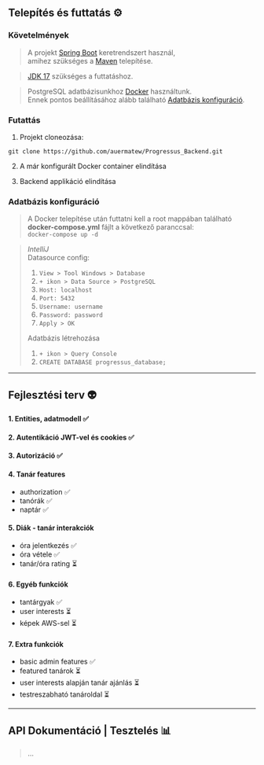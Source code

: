 ## Telepítés és futtatás ⚙️

### Követelmények
> A projekt [Spring Boot](https://spring.io/projects/spring-boot) keretrendszert használ,<br/> amihez szükséges a [Maven](https://maven.apache.org/download.cgi) telepítése.

> [JDK 17](https://bell-sw.com/pages/downloads/#jdk-17-lts) szükséges a futtatáshoz.

> PostgreSQL adatbázisunkhoz [Docker](https://www.docker.com/products/docker-desktop/) használtunk.<br/> Ennek pontos beállításához alább található [Adatbázis konfiguráció](#adatbázis-konfiguráció).

### Futattás
1. Projekt cloneozása:

`git clone https://github.com/auermatew/Progressus_Backend.git `


2. A már konfigurált Docker container elindítása


3. Backend applikáció elindítása



### Adatbázis konfiguráció
> A Docker telepítése után futtatni kell a root mappában található **docker-compose.yml** fájlt a következő paranccsal:<br/>
`docker-compose up -d`

> *IntelliJ*</br>
> Datasource config:
> 1. `View > Tool Windows > Database` 
> 2. `+ ikon > Data Source > PostgreSQL`
> 3. `Host: localhost`
> 4. `Port: 5432`
> 5. `Username: username`
> 6. `Password: password`
> 7. `Apply > OK`
> 
> Adatbázis létrehozása
> 1. `+ ikon > Query Console`
> 2. `CREATE DATABASE progressus_database;`

---
## Fejlesztési terv 👽
#### 1. Entities, adatmodell ✅
#### 2. Autentikáció JWT-vel és cookies ✅
#### 3. Autorizáció ✅
#### 4. Tanár features
   - authorization ✅
   - tanórák ✅
   - naptár ✅
#### 5. Diák - tanár interakciók
   - óra jelentkezés ✅
   - óra vétele ✅
   - tanár/óra rating ⏳
#### 6. Egyéb funkciók
   - tantárgyak ✅
   - user interests ⏳
   - képek AWS-sel ⏳
#### 7. Extra funkciók
   - basic admin features ✅
   - featured tanárok ⏳
   - user interests alapján tanár ajánlás ⏳
   - testreszabható tanároldal ⏳
---
## API Dokumentáció | Tesztelés 📊
> ...